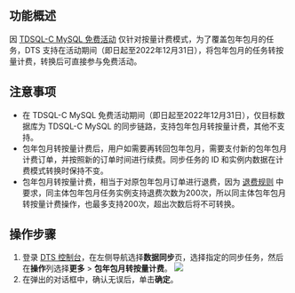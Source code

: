 ## 功能概述

因 [TDSQL-C MySQL 免费活动](https://cloud.tencent.com/document/product/571/73135) 仅针对按量计费模式，为了覆盖包年包月的任务，DTS 支持在活动期间（即日起至2022年12月31日），将包年包月的任务转按量计费，转换后可直接参与免费活动。

## 注意事项

- 在 TDSQL-C MySQL 免费活动期间（即日起至2022年12月31日），仅目标数据库为 TDSQL-C MySQL 的同步链路，支持包年包月转按量计费，其他不支持。
- 包年包月转按量计费后，用户如需要再转回包年包月，需要支付新的包年包月计费订单，并按照新的订单时间进行续费。同步任务的 ID 和实例内数据在计费模式转换时保持不变。
- 包年包月转按量计费，相当于对原包年包月订单进行退费，因为 [退费规则](https://cloud.tencent.com/document/product/571/40536#.E9.80.80.E8.B4.B9.E6.96.B9.E5.BC.8F) 中要求，同主体包年包月任务实例支持退费次数为200次，所以同主体包年包月转按量计费操作，也最多支持200次，超出次数后将不可转换。

## 操作步骤

1. 登录 [DTS 控制台](https://console.cloud.tencent.com/dts/replication)，在左侧导航选择**数据同步**页，选择指定的同步任务，然后在**操作**列选择**更多** > **包年包月转按量计费**。
![](https://qcloudimg.tencent-cloud.cn/raw/06991c5bd5ee0fea62cb5c1329f4e74c.png)
2. 在弹出的对话框中，确认无误后，单击**确定**。
